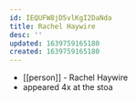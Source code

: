 ```yaml
---
id: IEQUFW8jD5vlKgI2DaNda
title: Rachel Haywire
desc: ''
updated: 1639759165180
created: 1639759165180
---
```



- [[person]] - Rachel Haywire
- appeared 4x at the stoa
